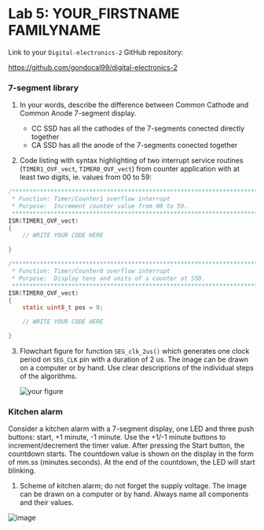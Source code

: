 # Lab 5: YOUR_FIRSTNAME FAMILYNAME

Link to your `Digital-electronics-2` GitHub repository:

https://github.com/gondocal99/digital-electronics-2

### 7-segment library

1. In your words, describe the difference between Common Cathode and Common Anode 7-segment display.
   * CC SSD has all the cathodes of the 7-segments conected directly together
   * CA SSD has all the anode of the 7-segments conected together

2. Code listing with syntax highlighting of two interrupt service routines (`TIMER1_OVF_vect`, `TIMER0_OVF_vect`) from counter application with at least two digits, ie. values from 00 to 59:

```c
/**********************************************************************
 * Function: Timer/Counter1 overflow interrupt
 * Purpose:  Increment counter value from 00 to 59.
 **********************************************************************/
ISR(TIMER1_OVF_vect)
{
    // WRITE YOUR CODE HERE

}
```

```c
/**********************************************************************
 * Function: Timer/Counter0 overflow interrupt
 * Purpose:  Display tens and units of a counter at SSD.
 **********************************************************************/
ISR(TIMER0_OVF_vect)
{
    static uint8_t pos = 0;

    // WRITE YOUR CODE HERE

}
```

3. Flowchart figure for function `SEG_clk_2us()` which generates one clock period on `SEG_CLK` pin with a duration of 2&nbsp;us. The image can be drawn on a computer or by hand. Use clear descriptions of the individual steps of the algorithms.

   ![your figure]()


### Kitchen alarm

Consider a kitchen alarm with a 7-segment display, one LED and three push buttons: start, +1 minute, -1 minute. Use the +1/-1 minute buttons to increment/decrement the timer value. After pressing the Start button, the countdown starts. The countdown value is shown on the display in the form of mm.ss (minutes.seconds). At the end of the countdown, the LED will start blinking.

1. Scheme of kitchen alarm; do not forget the supply voltage. The image can be drawn on a computer or by hand. Always name all components and their values.

![image](https://user-images.githubusercontent.com/91128808/138854720-a79e8705-7ac9-488f-b36a-10d5350018bf.png)
